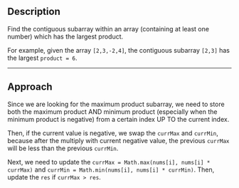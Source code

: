## Description

Find the contiguous subarray within an array (containing at least one number) which has the largest product.

For example, given the array `[2,3,-2,4]`,
the contiguous subarray `[2,3]` has the largest `product = 6`.

*** 

## Approach
Since we are looking for the maximum product subarray, we need to store both the maximum product AND minimum product (especially when the minimum product is negative) from a certain index UP TO the current index.

Then, if the current value is negative, we swap the `currMax` and `currMin`, because after the multiply with current negative value, the previous `currMax` will be less than the previous `currMin`.

Next, we need to update the `currMax = Math.max(nums[i], nums[i] * currMax)` and `currMin = Math.min(nums[i], nums[i] * currMin)`.
Then, update the `res` if `currMax > res`.